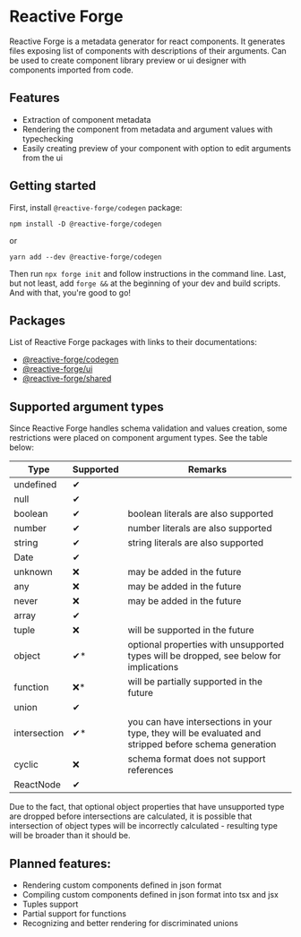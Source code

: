 # Reactive Forge

Reactive Forge is a metadata generator for react components.
It generates files exposing list of components with descriptions of their arguments.
Can be used to create component library preview or ui designer with components imported from code.

## Features

* Extraction of component metadata
* Rendering the component from metadata and argument values with typechecking
* Easily creating preview of your component with option to edit arguments from the ui

## Getting started

First, install `@reactive-forge/codegen` package:

```shell
npm install -D @reactive-forge/codegen
```

or

```shell
yarn add --dev @reactive-forge/codegen
```

Then run `npx forge init` and follow instructions in the command line.
Last, but not least, add `forge &&` at the beginning of your dev and build scripts.
And with that, you're good to go!

## Packages

List of Reactive Forge packages with links to their documentations:

* [@reactive-forge/codegen](packages/codegen/README.md)
* [@reactive-forge/ui](packages/ui/README.md)
* [@reactive-forge/shared](packages/shared/README.md)

## Supported argument types

Since Reactive Forge handles schema validation and values creation, some restrictions were placed on component argument types.
See the table below:

| Type         | Supported | Remarks                                                                                               |
|--------------|-----------|-------------------------------------------------------------------------------------------------------|
| undefined    | ✔         |                                                                                                       |
| null         | ✔         |                                                                                                       |
| boolean      | ✔         | boolean literals are also supported                                                                   |
| number       | ✔         | number literals are also supported                                                                    |
| string       | ✔         | string literals are also supported                                                                    |
| Date         | ✔         |                                                                                                       |
| unknown      | ❌         | may be added in the future                                                                            |
| any          | ❌         | may be added in the future                                                                            |
| never        | ❌         | may be added in the future                                                                            |
| array        | ✔         |                                                                                                       |
| tuple        | ❌         | will be supported in the future                                                                       |
| object       | ✔*        | optional properties with unsupported types will be dropped, see below for implications                |
| function     | ❌*        | will be partially supported in the future                                                             |
| union        | ✔         |                                                                                                       |
| intersection | ✔*        | you can have intersections in your type, they will be evaluated and stripped before schema generation |
| cyclic       | ❌         | schema format does not support references                                                             |
| ReactNode    | ✔         |                                                                                                       |

Due to the fact, that optional object properties that have unsupported type are dropped before intersections are calculated,
it is possible that intersection of object types will be incorrectly calculated - resulting type will be broader than it should be.

## Planned features:

* Rendering custom components defined in json format
* Compiling custom components defined in json format into tsx and jsx
* Tuples support
* Partial support for functions
* Recognizing and better rendering for discriminated unions